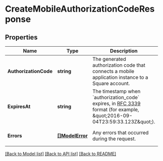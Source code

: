 # CreateMobileAuthorizationCodeResponse

## Properties
Name | Type | Description | Notes
------------ | ------------- | ------------- | -------------
**AuthorizationCode** | **string** | The generated authorization code that connects a mobile application instance to a Square account. | [optional] [default to null]
**ExpiresAt** | **string** | The timestamp when &#x60;authorization_code&#x60; expires, in [RFC 3339](https://tools.ietf.org/html/rfc3339) format (for example, \&quot;2016-09-04T23:59:33.123Z\&quot;). | [optional] [default to null]
**Errors** | [**[]ModelError**](Error.md) | Any errors that occurred during the request. | [optional] [default to null]

[[Back to Model list]](../README.md#documentation-for-models) [[Back to API list]](../README.md#documentation-for-api-endpoints) [[Back to README]](../README.md)

